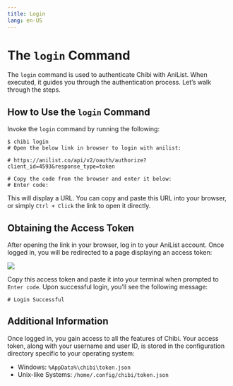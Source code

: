 ```yaml
---
title: Login
lang: en-US
---
```


# The `login` Command
The `login` command is used to authenticate Chibi with AniList. When executed, it guides you through the authentication process. Let’s walk through the steps.

## How to Use the `login` Command
Invoke the `login` command by running the following:
```shell
$ chibi login
# Open the below link in browser to login with anilist: 

# https://anilist.co/api/v2/oauth/authorize?client_id=4593&response_type=token

# Copy the code from the browser and enter it below:
# Enter code: 
```
This will display a URL. You can copy and paste this URL into your browser, or simply `Ctrl + Click` the link to open it directly.

## Obtaining the Access Token
After opening the link in your browser, log in to your AniList account. Once logged in, you will be redirected to a page displaying an access token:


![](https://i.imgur.com/00ZR1CL.png)

Copy this access token and paste it into your terminal when prompted to `Enter code`. Upon successful login, you’ll see the following message:
```shell
# Login Successful
```

## Additional Information
Once logged in, you gain access to all the features of Chibi. Your access token, along with your username and user ID, is stored in the configuration directory specific to your operating system:

- Windows: `%AppData%\chibi\token.json`
- Unix-like Systems: `/home/.config/chibi/token.json`